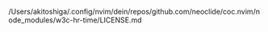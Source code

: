 /Users/akitoshiga/.config/nvim/dein/repos/github.com/neoclide/coc.nvim/node_modules/w3c-hr-time/LICENSE.md